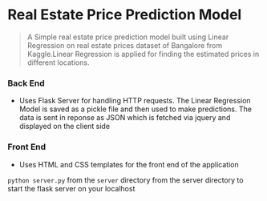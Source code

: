 # Real Estate Price Prediction Model
> A Simple real estate price prediction model built using Linear Regression on real estate prices dataset of Bangalore from Kaggle.Linear Regression is applied for finding the estimated prices in different locations.

### Back End
* Uses Flask Server for handling HTTP requests. The Linear Regression Model is saved as a pickle file and then used to make predictions. The data is sent in reponse as JSON which is fetched via jquery and displayed on the client side

### Front End
* Uses HTML and CSS templates for the front end of the application 

```python server.py``` from the ```server``` directory from the server directory to start the flask server on your localhost
